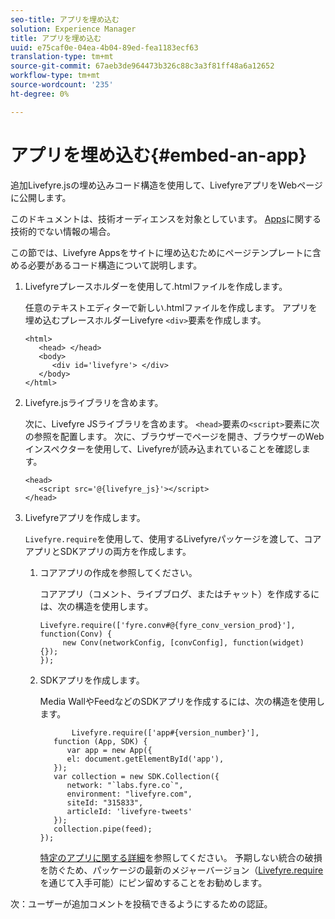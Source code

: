 ```yaml
---
seo-title: アプリを埋め込む
solution: Experience Manager
title: アプリを埋め込む
uuid: e75caf0e-04ea-4b04-89ed-fea1183ecf63
translation-type: tm+mt
source-git-commit: 67aeb3de964473b326c88c3a3f81ff48a6a12652
workflow-type: tm+mt
source-wordcount: '235'
ht-degree: 0%

---
```



# アプリを埋め込む{#embed-an-app}

追加Livefyre.jsの埋め込みコード構造を使用して、LivefyreアプリをWebページに公開します。

このドキュメントは、技術オーディエンスを対象としています。 [Apps](/help/using/c-about-apps/c-about-apps.md)に関する技術的でない情報の場合。

この節では、Livefyre Appsをサイトに埋め込むためにページテンプレートに含める必要があるコード構造について説明します。

1. Livefyreプレースホルダーを使用して.htmlファイルを作成します。

   任意のテキストエディターで新しい.htmlファイルを作成します。 アプリを埋め込むプレースホルダーLivefyre `<div>`要素を作成します。

   ```
   <html> 
      <head> </head> 
      <body> 
         <div id='livefyre'> </div> 
      </body> 
   </html>
   ```

1. Livefyre.jsライブラリを含めます。

   次に、Livefyre JSライブラリを含めます。 `<head>`要素の`<script>`要素に次の参照を配置します。 次に、ブラウザーでページを開き、ブラウザーのWebインスペクターを使用して、Livefyreが読み込まれていることを確認します。

   ```
   <head> 
      <script src='@{livefyre_js}'></script> 
   </head> 
   ```

1. Livefyreアプリを作成します。

   `Livefyre.require`を使用して、使用するLivefyreパッケージを渡して、コアアプリとSDKアプリの両方を作成します。

   1. コアアプリの作成を参照してください。

      コアアプリ（コメント、ライブブログ、またはチャット）を作成するには、次の構造を使用します。

      ```
      Livefyre.require(['fyre.conv#@{fyre_conv_version_prod}'], function(Conv) { 
           new Conv(networkConfig, [convConfig], function(widget) {});  
      });  
      ```

   1. SDKアプリを作成します。

      Media WallやFeedなどのSDKアプリを作成するには、次の構造を使用します。

      ```
             Livefyre.require(['app#{version_number}'], 
         function (App, SDK) { 
            var app = new App({ 
            el: document.getElementById('app'), 
         }); 
         var collection = new SDK.Collection({ 
            network: "`labs.fyre.co`", 
            environment: "livefyre.com", 
            siteId: "315833", 
            articleId: 'livefyre-tweets' 
         }); 
         collection.pipe(feed); 
      }); 
      ```

      [特定のアプリに関する詳細](/help/using/c-about-apps/c-about-apps.md)を参照してください。 予期しない統合の破損を防ぐため、パッケージの最新のメジャーバージョン（[Livefyre.require](https://cdn.livefyre.com/packages.html)を通じて入手可能）にピン留めすることをお勧めします。

次：ユーザーが追加コメントを投稿できるようにするための認証。
